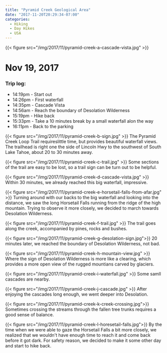 ```yaml
---
title: "Pyramid Creek Geological Area"
date: "2017-11-20T20:29:34-07:00"
categories:
  - Hiking
  - Day Hikes
  - USA
---
```

{{< figure src="/img/2017/11/pyramid-creek-a-cascade-vista.jpg" >}}

# Nov 19, 2017

### Trip log:
* 14:19pm - Start out
* 14:26pm - First waterfall
* 14:35pm - Cascade Vista
* 14:56am - Reach the boundary of Desolation Wilderness
* 15:19pm - Hike back
* 15:33pm - Take a 10 minutes break by a small waterfall alon the way
* 16:11pm - Back to the parking
<!--more-->

{{< figure src="/img/2017/11/pyramid-creek-b-sign.jpg" >}}
The Pyramid Creek Loop Trail requireslittle time, but provides beautiful waterfall views. The trailhead is right one the side of Lincoln Hwy to the southwest of South Lake Tahoe, about 20 to 30 minutes away.

{{< figure src="/img/2017/11/pyramid-creek-c-trail.jpg" >}}
Some sections of the trail are easy to be lost, so a trail sign can be turn out to be helpful.

{{< figure src="/img/2017/11/pyramid-creek-d-cascade-vista.jpg" >}}
Within 30 minutes, we already reached this big waterfall, impressive.

{{< figure src="/img/2017/11/pyramid-creek-e-horsetail-falls-from-afar.jpg"  >}}
Turning around with our backs to the big waterfall and looking into the distance, we saw the long Horsetail Falls running from the ridge of the high mountain. Trying to observe it more closely, we decided to march towards Desolation Wilderness.

{{< figure src="/img/2017/11/pyramid-creek-f-trail.jpg" >}}
The trail goes along the creek, accompanied by pines, rocks and bushes.

{{< figure src="/img/2017/11/pyramid-creek-g-desolation-sign.jpg">}}
20 minutes later, we reached the boundary of Desolation Wilderness, not bad.

{{< figure src="/img/2017/11/pyramid-creek-h-mountain-view.jpg" >}}
Where the sign of Desolation Wilderness is more like a clearing, which provides a more open view of the rugged mountians carved by glaciers.

{{< figure src="/img/2017/11/pyramid-creek-i-waterfall.jpg" >}}
Some samll cascades are nearby.

{{< figure src="/img/2017/11/pyramid-creek-j-cascade.jpg" >}}
After enjoying the cascades long enough, we went deeper into Desolation.

{{< figure src="/img/2017/11/pyramid-creek-k-creek-crossing.jpg">}}
Sometimes crossing the streams through the fallen tree trunks requires a good sense of balance.

{{< figure src="/img/2017/11/pyramid-creek-l-horesetail-falls.jpg">}}
By the time when we were able to gaze the Horsetail Falls a bit more closely, we realized that we wouldn't have enough time to reach it and come back before it got dark. For safety reason, we decided to make it some other day and start to hike back.
